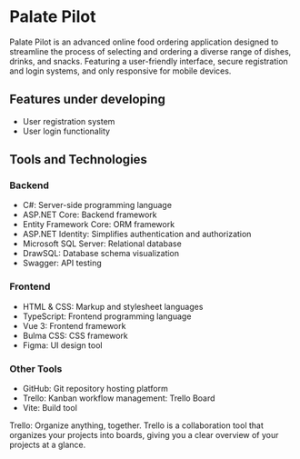 # Palate Pilot
Palate Pilot is an advanced online food ordering application designed to streamline the process of selecting and ordering a diverse range of dishes, drinks, and snacks. Featuring a user-friendly interface, secure registration and login systems, and only responsive for mobile devices.

## Features under developing
- User registration system
- User login functionality

## Tools and Technologies

### Backend

- C#: Server-side programming language
- ASP.NET Core: Backend framework
- Entity Framework Core: ORM framework
- ASP.NET Identity: Simplifies authentication and authorization
- Microsoft SQL Server: Relational database
- DrawSQL: Database schema visualization
- Swagger: API testing

### Frontend

- HTML & CSS: Markup and stylesheet languages
- TypeScript: Frontend programming language
- Vue 3: Frontend framework
- Bulma CSS: CSS framework
- Figma: UI design tool

### Other Tools

- GitHub: Git repository hosting platform
- Trello: Kanban workflow management: Trello Board
- Vite: Build tool

Trello: Organize anything, together. Trello is a collaboration tool that organizes your projects into boards, giving you a clear overview of your projects at a glance.
